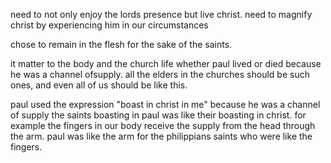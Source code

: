 need to not only enjoy the lords presence but live christ.
need to magnify christ by experiencing him in our circumstances

chose to remain in the flesh for the sake of the saints.

it matter to the body and the church life whether paul lived or died because he was a channel ofsupply. all the elders in the churches should be such ones, and even all of us should be like this.

paul used the expression "boast in christ in me" because he was a channel of supply the saints boasting in paul was like their boasting in christ. for example the fingers in our body receive the supply from the head through the arm. paul was like the arm for the philippians saints who were like the fingers.
